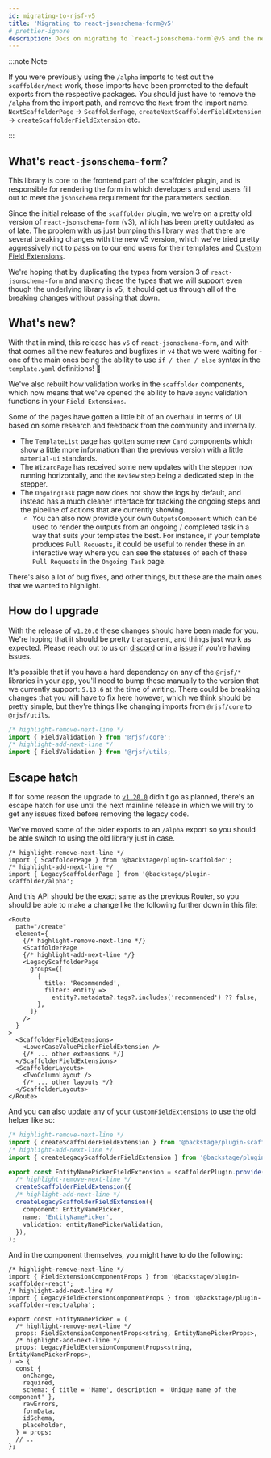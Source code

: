 ```yaml
---
id: migrating-to-rjsf-v5
title: 'Migrating to react-jsonschema-form@v5'
# prettier-ignore
description: Docs on migrating to `react-jsonschema-form`@v5 and the new designs
---
```


:::note Note

If you were previously using the `/alpha` imports to test out the `scaffolder/next` work, those imports have been promoted to the default exports from the respective packages. You should just have to remove the `/alpha` from the import path, and remove the `Next` from the import name. `NextScaffolderPage` -> `ScaffolderPage`, `createNextScaffolderFieldExtension` -> `createScaffolderFieldExtension` etc.

:::

## What's `react-jsonschema-form`?

This library is core to the frontend part of the scaffolder plugin, and is responsible for rendering the form in which developers and end users fill out to meet the `jsonschema` requirement for the parameters section.

Since the initial release of the `scaffolder` plugin, we we're on a pretty old version of `react-jsonschema-form` (v3), which has been pretty outdated as of late. The problem with us just bumping this library was that there are several breaking changes with the new v5 version, which we've tried pretty aggressively not to pass on to our end users for their templates and [Custom Field Extensions](https://backstage.io/docs/features/software-templates/writing-custom-field-extensions/).

We're hoping that by duplicating the types from version 3 of `react-jsonschema-form` and making these the types that we will support even though the underlying library is v5, it should get us through all of the breaking changes without passing that down.

## What's new?

With that in mind, this release has `v5` of `react-jsonschema-form`, and with that comes all the new features and bugfixes in `v4` that we were waiting for - one of the main ones being the ability to use `if / then / else` syntax in the `template.yaml` definitions! 🎉

We've also rebuilt how validation works in the `scaffolder` components, which now means that we've opened the ability to have `async` validation functions in your `Field Extensions`.

Some of the pages have gotten a little bit of an overhaul in terms of UI based on some research and feedback from the community and internally.

- The `TemplateList` page has gotten some new `Card` components which show a little more information than the previous version with a little `material-ui` standards.
- The `WizardPage` has received some new updates with the stepper now running horizontally, and the `Review` step being a dedicated step in the stepper.
- The `OngoingTask` page now does not show the logs by default, and instead has a much cleaner interface for tracking the ongoing steps and the pipeline of actions that are currently showing.
  - You can also now provide your own `OutputsComponent` which can be used to render the outputs from an ongoing / completed task in a way that suits your templates the best. For instance, if your template produces `Pull Requests`, it could be useful to render these in an interactive way where you can see the statuses of each of these `Pull Requests` in the `Ongoing Task` page.

There's also a lot of bug fixes, and other things, but these are the main ones that we wanted to highlight.

## How do I upgrade

With the release of [`v1.20.0`](https://github.com/backstage/backstage/releases/tag/v1.20.0) these changes should have been made for you. We're hoping that it should be pretty transparent, and things just work as expected. Please reach out to us on [discord](https://discord.com/invite/MUpMjP2) or in a [issue](https://github.com/backstage/backstage/issues/new?assignees=&labels=bug&projects=&template=bug.yaml&title=%F0%9F%90%9B+Bug+Report%3A+%3Ctitle%3E) if you're having issues.

It's possible that if you have a hard dependency on any of the `@rjsf/*` libraries in your app, you'll need to bump these manually to the version that we currently support: `5.13.6` at the time of writing. There could be breaking changes that you will have to fix here however, which we think should be pretty simple, but they're things like changing imports from `@rjsf/core` to `@rjsf/utils`.

```ts
/* highlight-remove-next-line */
import { FieldValidation } from '@rjsf/core';
/* highlight-add-next-line */
import { FieldValidation } from '@rjsf/utils;
```

## Escape hatch

If for some reason the upgrade to [`v1.20.0`](https://github.com/backstage/backstage/releases/tag/v1.20.0) didn't go as planned, there's an escape hatch for use until the next mainline release in which we will try to get any issues fixed before removing the legacy code.

We've moved some of the older exports to an `/alpha` export so you should be able switch to using the old library just in case.

```tsx
/* highlight-remove-next-line */
import { ScaffolderPage } from '@backstage/plugin-scaffolder';
/* highlight-add-next-line */
import { LegacyScaffolderPage } from '@backstage/plugin-scaffolder/alpha';
```

And this API should be the exact same as the previous Router, so you should be able to make a change like the following further down in this file:

```tsx
<Route
  path="/create"
  element={
    {/* highlight-remove-next-line */}
    <ScaffolderPage
    {/* highlight-add-next-line */}
    <LegacyScaffolderPage
      groups={[
        {
          title: 'Recommended',
          filter: entity =>
            entity?.metadata?.tags?.includes('recommended') ?? false,
        },
      ]}
    />
  }
>
  <ScaffolderFieldExtensions>
    <LowerCaseValuePickerFieldExtension />
    {/* ... other extensions */}
  </ScaffolderFieldExtensions>
  <ScaffolderLayouts>
    <TwoColumnLayout />
    {/* ... other layouts */}
  </ScaffolderLayouts>
</Route>
```

And you can also update any of your `CustomFieldExtensions` to use the old helper like so:

```ts
/* highlight-remove-next-line */
import { createScaffolderFieldExtension } from '@backstage/plugin-scaffolder';
/* highlight-add-next-line */
import { createLegacyScaffolderFieldExtension } from '@backstage/plugin-scaffolder-react/alpha';

export const EntityNamePickerFieldExtension = scaffolderPlugin.provide(
  /* highlight-remove-next-line */
  createScaffolderFieldExtension({
  /* highlight-add-next-line */
  createLegacyScaffolderFieldExtension({
    component: EntityNamePicker,
    name: 'EntityNamePicker',
    validation: entityNamePickerValidation,
  }),
);
```

And in the component themselves, you might have to do the following:

```tsx
/* highlight-remove-next-line */
import { FieldExtensionComponentProps } from '@backstage/plugin-scaffolder-react';
/* highlight-add-next-line */
import { LegacyFieldExtensionComponentProps } from '@backstage/plugin-scaffolder-react/alpha';

export const EntityNamePicker = (
  /* highlight-remove-next-line */
  props: FieldExtensionComponentProps<string, EntityNamePickerProps>,
  /* highlight-add-next-line */
  props: LegacyFieldExtensionComponentProps<string, EntityNamePickerProps>,
) => {
  const {
    onChange,
    required,
    schema: { title = 'Name', description = 'Unique name of the component' },
    rawErrors,
    formData,
    idSchema,
    placeholder,
  } = props;
  // ..
};
```
